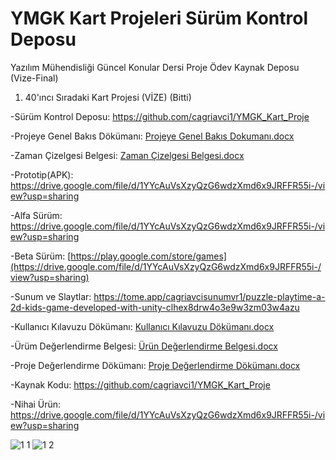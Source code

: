 # YMGK Kart Projeleri Sürüm Kontrol Deposu
Yazılım Mühendisliği Güncel Konular Dersi Proje Ödev Kaynak Deposu (Vize-Final)
1) 40'ıncı Sıradaki Kart Projesi (VİZE) (Bitti)

-Sürüm Kontrol Deposu: https://github.com/cagriavci1/YMGK_Kart_Proje

-Projeye Genel Bakıs Dökümanı: [Projeye Genel Bakıs Dokumanı.docx](https://github.com/cagriavci1/YMGK_Kart_Proje/files/11421826/Projeye.Genel.Bakis.Dokumani.docx)

-Zaman Çizelgesi Belgesi: [Zaman Çizelgesi Belgesi.docx](https://github.com/cagriavci1/YMGK_Kart_Proje/files/11421825/Zaman.Cizelgesi.Belgesi.docx)

-Prototip(APK): https://drive.google.com/file/d/1YYcAuVsXzyQzG6wdzXmd6x9JRFFR55i-/view?usp=sharing

-Alfa Sürüm: https://drive.google.com/file/d/1YYcAuVsXzyQzG6wdzXmd6x9JRFFR55i-/view?usp=sharing

-Beta Sürüm: [https://play.google.com/store/games](https://drive.google.com/file/d/1YYcAuVsXzyQzG6wdzXmd6x9JRFFR55i-/view?usp=sharing)

-Sunum ve Slaytlar: https://tome.app/cagriavcisunumvr1/puzzle-playtime-a-2d-kids-game-developed-with-unity-clhex8drw4o3e9w3zm03w4azu

-Kullanıcı Kılavuzu Dökümanı: [Kullanıcı Kılavuzu Dökümanı.docx](https://github.com/cagriavci1/YMGK_Kart_Proje/files/11421823/Kullanici.Kilavuzu.Dokumani.docx)


-Ürüm Değerlendirme Belgesi: [Ürün Değerlendirme Belgesi.docx](https://github.com/cagriavci1/YMGK_Kart_Proje/files/11421821/Urun.Degerlendirme.Belgesi.docx)


-Proje Değerlendirme Dökümanı: [Proje Değerlendirme Dökümanı.docx](https://github.com/cagriavci1/YMGK_Kart_Proje/files/11421844/Proje.Degerlendirme.Dokumani.docx)


-Kaynak Kodu: https://github.com/cagriavci1/YMGK_Kart_Proje

-Nihai Ürün: https://drive.google.com/file/d/1YYcAuVsXzyQzG6wdzXmd6x9JRFFR55i-/view?usp=sharing

![1 1](https://user-images.githubusercontent.com/93042786/236837494-5389765b-41b5-4b3a-9269-65757dcdad8c.jpg)
![1 2](https://user-images.githubusercontent.com/93042786/236837504-73a48b34-dfc8-4471-9e60-c6cbd714c4c1.jpg)

